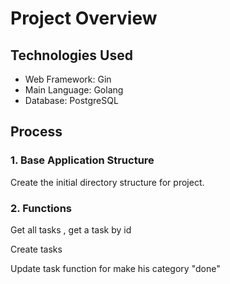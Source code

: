 # Project Overview

## Technologies Used

- Web Framework: Gin
- Main Language: Golang
- Database: PostgreSQL

## Process

### 1. Base Application Structure

Create the initial directory structure for project.

### 2. Functions

Get all tasks , get a task by id

Create tasks

Update task function for make his category "done"
